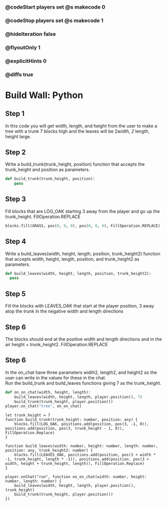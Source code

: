 ### @codeStart players set @s makecode 0
### @codeStop players set @s makecode 1

### @hideIteration false 
### @flyoutOnly 1
### @explicitHints 0
### @diffs true

# Build Wall: Python

## Step 1
In this code you will get width, length, and height from the user to make a tree 
with a trunk 7 blocks high and the leaves will be 2*width, 2* length, height large.

## Step 2
Write a build_trunk(trunk_height, position) function that accepts the trunk_height and position as parameters.
```python
def build_trunk(trunk_height, position):
    pass
```
## Step 3
Fill blocks that are LOG_OAK starting 3 away from the player and go up the trunk_height. FillOperation.REPLACE
```python
blocks.fill(GRASS, pos(0, 0, 0), pos(0, 0, 0), FillOperation.REPLACE)
```

## Step 4
Write a build_leaves(width, height, length, position, trunk_height2) function that 
accepts width, height, length, position, and trunk_height2 as parameters.
```python
def build_leaves(width, height, length, position, trunk_height2):
  pass
```

## Step 5
Fill the blocks with LEAVES_OAK that start at the player position, 
3 away atop the trunk in the negative width and length directions

## Step 6
The blocks should end at the positive width and length directions 
and in the air height + trunk_height2.  FillOperation.REPLACE

## Step 6
In the on_chat have three parameters width2, length2, and height2 so the user can write in the values for these in the chat.  
Run the build_trunk and build_leaves functions giving 7 as the trunk_height.
```python
def on_on_chat(width, height, length):
    build_leaves(width, height, length, player.position(), 7)
    build_trunk(trunk_height, player.position())
player.on_chat("tree", on_on_chat)
```

```ghost
let trunk_height = 7
function build_trunk(trunk_height: number, position: any) {
    blocks.fill(LOG_OAK, positions.add(position, pos(3, -1, 0)), positions.add(position, pos(3, trunk_height - 1, 0)), FillOperation.Replace)
}

function build_leaves(width: number, height: number, length: number, position: any, trunk_height2: number) {
    blocks.fill(LEAVES_OAK, positions.add(position, pos(3 + width * -1, trunk_height, length * -1)), positions.add(position, pos(3 + width, height + trunk_height, length)), FillOperation.Replace)
}

player.onChat("run", function on_on_chat(width: number, height: number, length: number) {
    build_leaves(width, height, length, player.position(), trunk_height)
    build_trunk(trunk_height, player.position())
})

```
